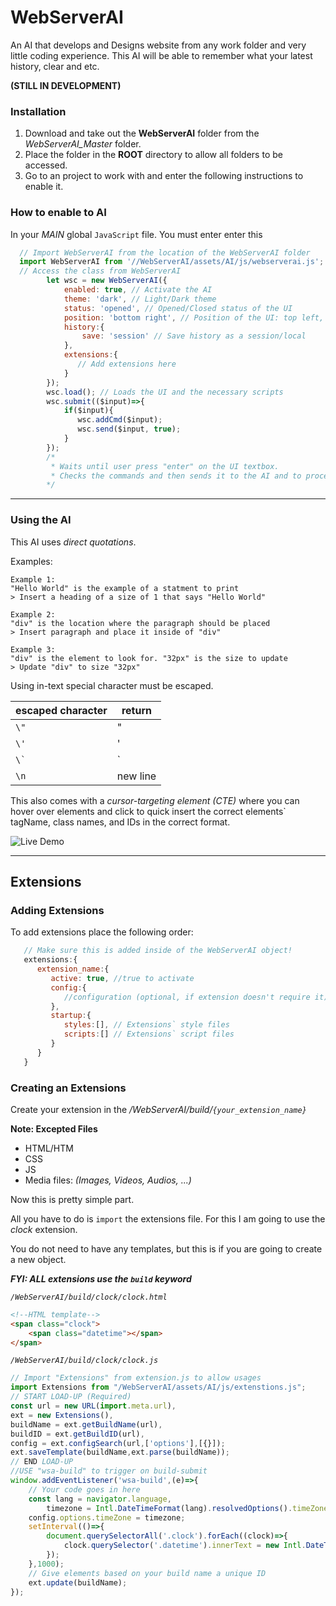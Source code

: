 # WebServerAI
An AI that develops and Designs website from any work folder and very little coding experience. This AI will be able to remember what your latest history, clear and etc.

**(STILL IN DEVELOPMENT)**
### Installation
1. Download and take out the **WebServerAI** folder from the _WebServerAI_Master_ folder.
2. Place the folder in the **ROOT** directory to allow all folders to be accessed.
3. Go to an project to work with and enter the following instructions to enable it.
   
### How to enable to AI
In your _MAIN_ global `JavaScript` file. You must enter enter this
```js
  // Import WebServerAI from the location of the WebServerAI folder
  import WebServerAI from '//WebServerAI/assets/AI/js/webserverai.js';
  // Access the class from WebServerAI
        let wsc = new WebServerAI({
            enabled: true, // Activate the AI
            theme: 'dark', // Light/Dark theme
            status: 'opened', // Opened/Closed status of the UI
            position: 'bottom right', // Position of the UI: top left, top center, top right, center left, center right, bottom left, bottom center, bottom right
            history:{
                save: 'session' // Save history as a session/local
            },
            extensions:{
               // Add extensions here
            }
        });
        wsc.load(); // Loads the UI and the necessary scripts
        wsc.submit(($input)=>{
            if($input){
               wsc.addCmd($input);
               wsc.send($input, true);
            }
        });
        /*
         * Waits until user press "enter" on the UI textbox.
         * Checks the commands and then sends it to the AI and to process then execute.
        */
```
***
### Using the AI
This AI uses _direct quotations_. 

Examples:
```
Example 1:
"Hello World" is the example of a statment to print
> Insert a heading of a size of 1 that says "Hello World"

Example 2:
"div" is the location where the paragraph should be placed
> Insert paragraph and place it inside of "div"

Example 3:
"div" is the element to look for. "32px" is the size to update
> Update "div" to size "32px"
```

Using in-text special character must be escaped.

| escaped character  | return   |
| ------------------ | ------   |
| `\"`               |   "      |
| `\'`               |   '      |
| <code>\\`</code>   |   `      |
| `\n`               | new line |


This also comes with a _cursor-targeting element (CTE)_ where you can hover over elements and click to quick insert the correct elements` tagName, class names, and IDs in the correct format.

![Live Demo](https://github.com/XHiddenProjects/WebServerAI/blob/main/extras/LiveDemo.gif)

***
## Extensions

### Adding Extensions
To add extensions place the following order:
```js
   // Make sure this is added inside of the WebServerAI object!
   extensions:{
      extension_name:{
         active: true, //true to activate
         config:{
            //configuration (optional, if extension doesn't require it)
         },
         startup:{
            styles:[], // Extensions` style files
            scripts:[] // Extensions` script files
         }
      }
   }
```

### Creating an Extensions
Create your extension in the _/WebServerAI/build/`{your_extension_name}`_

**Note: Excepted Files**
* HTML/HTM
* CSS
* JS
* Media files: _(Images, Videos, Audios, ...)_

Now this is pretty simple part.

All you have to do is `import` the extensions file. For this I am going to use the _clock_ extension.

You do not need to have any templates, but this is if you are going to create a new object.

   _**FYI: ALL extensions use the `build` keyword**_

_`/WebServerAI/build/clock/clock.html`_
```html
<!--HTML template-->
<span class="clock">
    <span class="datetime"></span>
</span>
```

_`/WebServerAI/build/clock/clock.js`_
```js
// Import "Extensions" from extension.js to allow usages
import Extensions from "/WebServerAI/assets/AI/js/extenstions.js";
// START LOAD-UP (Required)
const url = new URL(import.meta.url),
ext = new Extensions(),
buildName = ext.getBuildName(url),
buildID = ext.getBuildID(url),
config = ext.configSearch(url,['options'],[{}]);
ext.saveTemplate(buildName,ext.parse(buildName));
// END LOAD-UP
//USE "wsa-build" to trigger on build-submit
window.addEventListener('wsa-build',(e)=>{
    // Your code goes in here
    const lang = navigator.language,
        timezone = Intl.DateTimeFormat(lang).resolvedOptions().timeZone;
    config.options.timeZone = timezone;
    setInterval(()=>{
        document.querySelectorAll('.clock').forEach((clock)=>{
            clock.querySelector('.datetime').innerText = new Intl.DateTimeFormat(lang,config.options).format(new Date()); 
        }); 
    },1000);
    // Give elements based on your build name a unique ID
    ext.update(buildName);
});
```



